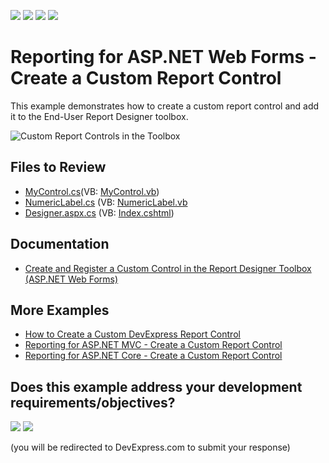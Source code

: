 <!-- default badges list -->
![](https://img.shields.io/endpoint?url=https://codecentral.devexpress.com/api/v1/VersionRange/128597891/23.2.3%2B)
[![](https://img.shields.io/badge/Open_in_DevExpress_Support_Center-FF7200?style=flat-square&logo=DevExpress&logoColor=white)](https://supportcenter.devexpress.com/ticket/details/T209289)
[![](https://img.shields.io/badge/📖_How_to_use_DevExpress_Examples-e9f6fc?style=flat-square)](https://docs.devexpress.com/GeneralInformation/403183)
[![](https://img.shields.io/badge/💬_Leave_Feedback-feecdd?style=flat-square)](#does-this-example-address-your-development-requirementsobjectives)
<!-- default badges end -->
# Reporting for ASP.NET Web Forms - Create a Custom Report Control

This example demonstrates how to create a custom report control and add it to the End-User Report Designer toolbox.

![Custom Report Controls in the Toolbox](images/screenshot.png)

## Files to Review

- [MyControl.cs](./CS/CustomReportControlSample/CustomControls/MyControl.cs)(VB: [MyControl.vb](./VB/CustomReportControlSample/CustomControls/MyControl.vb))
- [NumericLabel.cs](./CS/CustomReportControlSample/CustomControls/NumericLabel.cs) (VB: [NumericLabel.vb](./VB/CustomReportControlSample/CustomControls/NumericLabel.vb)
- [Designer.aspx.cs](./CS/CustomReportControlSample/Designer.aspx.cs) (VB: [Index.cshtml](./VB/CustomReportControlSample/Designer.aspx.vb))

## Documentation

- [Create and Register a Custom Control in the Report Designer Toolbox (ASP.NET Web Forms)](https://docs.devexpress.com/XtraReports/113773/web-reporting/asp-net-webforms-reporting/end-user-report-designer-in-asp-net-web-forms-reporting/customization/register-a-custom-control-in-the-report-designer-toolbox)


## More Examples

- [How to Create a Custom DevExpress Report Control](https://github.com/DevExpress-Examples/Reporting-Custom-Controls)
- [Reporting for ASP.NET MVC - Create a Custom Report Control](https://github.com/DevExpress-Examples/Reporting-AspNetMvc-Create-Custom-Control)
- [Reporting for ASP.NET Core - Create a Custom Report Control](https://github.com/DevExpress-Examples/Reporting-AspNetCore-Create-Custom-Control)
<!-- feedback -->
## Does this example address your development requirements/objectives?

[<img src="https://www.devexpress.com/support/examples/i/yes-button.svg"/>](https://www.devexpress.com/support/examples/survey.xml?utm_source=github&utm_campaign=reporting-web-forms-custom-control-designer-toolbox&~~~was_helpful=yes) [<img src="https://www.devexpress.com/support/examples/i/no-button.svg"/>](https://www.devexpress.com/support/examples/survey.xml?utm_source=github&utm_campaign=reporting-web-forms-custom-control-designer-toolbox&~~~was_helpful=no)

(you will be redirected to DevExpress.com to submit your response)
<!-- feedback end -->
